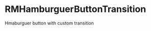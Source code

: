 RMHamburguerButtonTransition
============================

Hmaburguer button with custom transition
